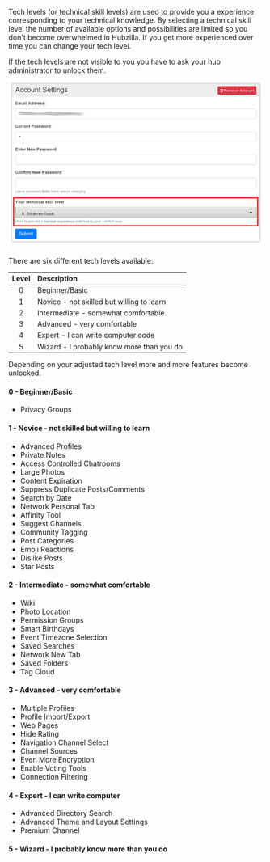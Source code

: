 Tech levels (or technical skill levels) are used to provide you a experience corresponding to your technical knowledge. By selecting a technical skill level the number of available options and possibilities are limited so you don't become overwhelmed in Hubzilla. If you get more experienced over time you can change your tech level.

If the tech levels are not visible to you you have to ask your hub administrator to unlock them.

![Account Settings](./assets/account_settings_1.png)

There are six different tech levels available:

| Level | Description |
| :-: | :- |
| 0 | Beginner/Basic |
| 1 | Novice - not skilled but willing to learn |
| 2 | Intermediate - somewhat comfortable |
| 3 | Advanced - very comfortable |
| 4 | Expert - I can write computer code |
| 5 | Wizard - I probably know more than you do |

Depending on your adjusted tech level more and more features become unlocked.

#### 0 - Beginner/Basic
- Privacy Groups

#### 1 - Novice - not skilled but willing to learn
- Advanced Profiles
- Private Notes
- Access Controlled Chatrooms
- Large Photos
- Content Expiration
- Suppress Duplicate Posts/Comments
- Search by Date
- Network Personal Tab
- Affinity Tool
- Suggest Channels
- Community Tagging
- Post Categories
- Emoji Reactions
- Dislike Posts
- Star Posts

#### 2 - Intermediate - somewhat comfortable
- Wiki
- Photo Location
- Permission Groups
- Smart Birthdays
- Event Timezone Selection
- Saved Searches
- Network New Tab
- Saved Folders
- Tag Cloud

#### 3 - Advanced - very comfortable
- Multiple Profiles
- Profile Import/Export
- Web Pages
- Hide Rating
- Navigation Channel Select
- Channel Sources
- Even More Encryption
- Enable Voting Tools
- Connection Filtering

#### 4 - Expert - I can write computer
- Advanced Directory Search
- Advanced Theme and Layout Settings
- Premium Channel

#### 5 - Wizard - I probably know more than you do
